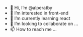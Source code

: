 - 👋 Hi, I’m @alperatby
- 👀 I’m interested in front-end 
- 🌱 I’m currently learning react 
- 💞️ I’m looking to collaborate on ...
- 📫 How to reach me ...

<!---
alperatby/alperatby is a ✨ special ✨ repository because its `README.md` (this file) appears on your GitHub profile.
You can click the Preview link to take a look at your changes.
--->
